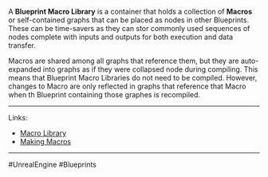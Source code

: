 A **Blueprint Macro Library** is a container that holds a collection of **Macros** or self-contained graphs that can be placed as nodes in other Blueprints. These can be time-savers as they can stor commonly used sequences of nodes complete with inputs and outputs for both execution and data transfer.

Macros are shared among all graphs that reference them, but they are auto-expanded into graphs as if they were collapsed node during compiling. This means that Blueprint Macro Libraries do not need to be compiled. However, changes to Macro are only reflected in graphs that reference that Macro when th Blueprint containing those graphes is recompiled.

---
Links:
- [Macro Library](https://dev.epicgames.com/documentation/en-us/unreal-engine/blueprint-macro-library-in-unreal-engine)
- [Making Macros](https://dev.epicgames.com/documentation/en-us/unreal-engine/making-macros-in-unreal-engine)
---
#UnrealEngine #Blueprints